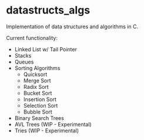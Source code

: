 # datastructs_algs
Implementation of data structures and algorithms in C.

Current functionality:
  - Linked List w/ Tail Pointer
  - Stacks
  - Queues
  - Sorting Algorithms
    - Quicksort
    - Merge Sort
    - Radix Sort
    - Bucket Sort
    - Insertion Sort
    - Selection Sort
    - Bubble Sort
  - Binary Search Trees
  - AVL Trees (WIP - Experimental)
  - Tries (WIP - Experimental)
